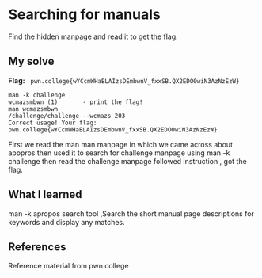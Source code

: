 # Searching for manuals
Find the hidden manpage and read it to get the flag.

## My solve
**Flag:** ` pwn.college{wYCcmWHaBLAIzsDEmbwnV_fxxSB.QX2EDO0wiN3AzNzEzW}`


```
man -k challenge
wcmazsmbwn (1)       - print the flag!
man wcmazsmbwn
/challenge/challenge --wcmazs 203
Correct usage! Your flag: pwn.college{wYCcmWHaBLAIzsDEmbwnV_fxxSB.QX2EDO0wiN3AzNzEzW}
```
First we read the man man manpage in which we came across about apopros then used it to search for challenge manpage using man -k challenge then read the challenge manpage followed instruction , got the flag.

## What I learned
man -k apropos search tool ,Search the short manual page descriptions for keywords and display any matches.

## References 
Reference material from pwn.college
